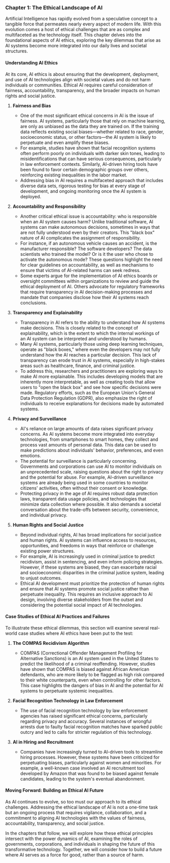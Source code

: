 ### **Chapter 1: The Ethical Landscape of AI**

Artificial Intelligence has rapidly evolved from a speculative concept to a tangible force that permeates nearly every aspect of modern life. With this evolution comes a host of ethical challenges that are as complex and multifaceted as the technology itself. This chapter delves into the foundational aspects of AI ethics, exploring the key dilemmas that arise as AI systems become more integrated into our daily lives and societal structures.

#### **Understanding AI Ethics**

At its core, AI ethics is about ensuring that the development, deployment, and use of AI technologies align with societal values and do not harm individuals or communities. Ethical AI requires careful consideration of fairness, accountability, transparency, and the broader impacts on human rights and social justice.

1. **Fairness and Bias**
   - One of the most significant ethical concerns in AI is the issue of fairness. AI systems, particularly those that rely on machine learning, are only as unbiased as the data they are trained on. If the training data reflects existing social biases—whether related to race, gender, socioeconomic status, or other factors—the AI system is likely to perpetuate and even amplify these biases.
   - For example, studies have shown that facial recognition systems often perform poorly on individuals with darker skin tones, leading to misidentifications that can have serious consequences, particularly in law enforcement contexts. Similarly, AI-driven hiring tools have been found to favor certain demographic groups over others, reinforcing existing inequalities in the labor market.
   - Addressing bias in AI requires a multifaceted approach that includes diverse data sets, rigorous testing for bias at every stage of development, and ongoing monitoring once the AI system is deployed.

2. **Accountability and Responsibility**
   - Another critical ethical issue is accountability: who is responsible when an AI system causes harm? Unlike traditional software, AI systems can make autonomous decisions, sometimes in ways that are not fully understood even by their creators. This "black box" nature of AI complicates the assignment of responsibility.
   - For instance, if an autonomous vehicle causes an accident, is the manufacturer responsible? The software developers? The data scientists who trained the model? Or is it the user who chose to activate the autonomous mode? These questions highlight the need for clear guidelines on accountability, as well as mechanisms to ensure that victims of AI-related harms can seek redress.
   - Some experts argue for the implementation of AI ethics boards or oversight committees within organizations to review and guide the ethical deployment of AI. Others advocate for regulatory frameworks that require transparency in AI decision-making processes and mandate that companies disclose how their AI systems reach conclusions.

3. **Transparency and Explainability**
   - Transparency in AI refers to the ability to understand how AI systems make decisions. This is closely related to the concept of explainability, which is the extent to which the internal workings of an AI system can be interpreted and understood by humans.
   - Many AI systems, particularly those using deep learning techniques, operate as "black boxes," where even the developers may not fully understand how the AI reaches a particular decision. This lack of transparency can erode trust in AI systems, especially in high-stakes areas such as healthcare, finance, and criminal justice.
   - To address this, researchers and practitioners are exploring ways to make AI more explainable. This includes developing models that are inherently more interpretable, as well as creating tools that allow users to "open the black box" and see how specific decisions were made. Regulatory efforts, such as the European Union's General Data Protection Regulation (GDPR), also emphasize the right of individuals to receive explanations for decisions made by automated systems.

4. **Privacy and Surveillance**
   - AI's reliance on large amounts of data raises significant privacy concerns. As AI systems become more integrated into everyday technologies, from smartphones to smart homes, they collect and process vast amounts of personal data. This data can be used to make predictions about individuals' behavior, preferences, and even emotions.
   - The potential for surveillance is particularly concerning. Governments and corporations can use AI to monitor individuals on an unprecedented scale, raising questions about the right to privacy and the potential for abuse. For example, AI-driven surveillance systems are already being used in some countries to monitor citizens' activities, often without their consent or knowledge.
   - Protecting privacy in the age of AI requires robust data protection laws, transparent data usage policies, and technologies that minimize data collection where possible. It also demands a societal conversation about the trade-offs between security, convenience, and individual privacy.

5. **Human Rights and Social Justice**
   - Beyond individual rights, AI has broad implications for social justice and human rights. AI systems can influence access to resources, opportunities, and freedoms in ways that reinforce or challenge existing power structures.
   - For example, AI is increasingly used in criminal justice to predict recidivism, assist in sentencing, and even inform policing strategies. However, if these systems are biased, they can exacerbate racial and socioeconomic disparities in the criminal justice system, leading to unjust outcomes.
   - Ethical AI development must prioritize the protection of human rights and ensure that AI systems promote social justice rather than perpetuate inequality. This requires an inclusive approach to AI design, involving diverse stakeholders from the outset and considering the potential social impact of AI technologies.

#### **Case Studies of Ethical AI Practices and Failures**

To illustrate these ethical dilemmas, this section will examine several real-world case studies where AI ethics have been put to the test:

1. **The COMPAS Recidivism Algorithm**
   - COMPAS (Correctional Offender Management Profiling for Alternative Sanctions) is an AI system used in the United States to predict the likelihood of a criminal reoffending. However, studies have shown that COMPAS is biased against African American defendants, who are more likely to be flagged as high risk compared to their white counterparts, even when controlling for other factors. This case highlights the dangers of bias in AI and the potential for AI systems to perpetuate systemic inequalities.

2. **Facial Recognition Technology in Law Enforcement**
   - The use of facial recognition technology by law enforcement agencies has raised significant ethical concerns, particularly regarding privacy and accuracy. Several instances of wrongful arrests due to faulty facial recognition matches have sparked public outcry and led to calls for stricter regulation of this technology.

3. **AI in Hiring and Recruitment**
   - Companies have increasingly turned to AI-driven tools to streamline hiring processes. However, these systems have been criticized for perpetuating biases, particularly against women and minorities. For example, a well-known case involved an AI recruitment tool developed by Amazon that was found to be biased against female candidates, leading to the system's eventual abandonment.

#### **Moving Forward: Building an Ethical AI Future**

As AI continues to evolve, so too must our approach to its ethical challenges. Addressing the ethical landscape of AI is not a one-time task but an ongoing process that requires vigilance, collaboration, and a commitment to aligning AI technologies with the values of fairness, accountability, transparency, and social justice.

In the chapters that follow, we will explore how these ethical principles intersect with the power dynamics of AI, examining the roles of governments, corporations, and individuals in shaping the future of this transformative technology. Together, we will consider how to build a future where AI serves as a force for good, rather than a source of harm.
